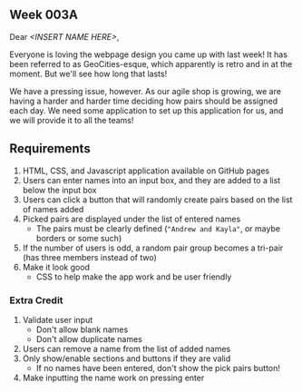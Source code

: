 ## Week 003A

Dear *\<INSERT NAME HERE>*,

Everyone is loving the webpage design you came up with last week! It has been referred to as GeoCities-esque, which apparently is retro and in at the moment. But we'll see how long that lasts!

We have a pressing issue, however. As our agile shop is growing, we are having a harder and harder time deciding how pairs should be assigned each day. We need some application to set up this application for us, and we will provide it to all the teams!

## Requirements

1. HTML, CSS, and Javascript application available on GitHub pages
1. Users can enter names into an input box, and they are added to a list below the input box
1. Users can click a button that will randomly create pairs based on the list of names added
1. Picked pairs are displayed under the list of entered names
    - The pairs must be clearly defined (`"Andrew and Kayla"`, or maybe borders or some such)
1. If the number of users is odd, a random pair group becomes a tri-pair (has three members instead of two)
1. Make it look good
    - CSS to help make the app work and be user friendly

### Extra Credit

1. Validate user input
    - Don't allow blank names
    - Don't allow duplicate names
1. Users can remove a name from the list of added names
1. Only show/enable sections and buttons if they are valid
    - If no names have been entered, don't show the pick pairs button!
1. Make inputting the name work on pressing enter
